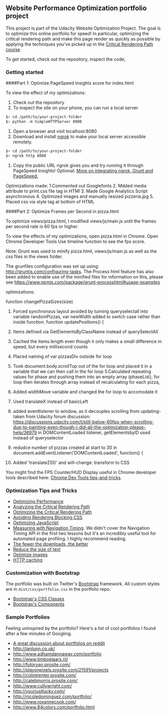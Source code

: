 ## Website Performance Optimization portfolio project

This project is part of the Udacity  Website Optimization Project. The goal is to optimize this online portfolio for speed! In particular, optimizing the critical rendering path and make this page render as quickly as possible by applying the techniques you've picked up in the [Critical Rendering Path course](https://www.udacity.com/course/ud884).

To get started, check out the repository, inspect the code,

### Getting started

####Part 1: Optimize PageSpeed Insights score for index.html

To view the effect of my optimizations:

1. Check out the repository
1. To inspect the site on your phone, you can run a local server

  ```bash
  $> cd /path/to/your-project-folder
  $> python -m SimpleHTTPServer 8080
  ```

1. Open a browser and visit localhost:8080
1. Download and install [ngrok](https://ngrok.com/) to make your local server accessible remotely.

  ``` bash
  $> cd /path/to/your-project-folder
  $> ngrok http 8080
  ```

1. Copy the public URL ngrok gives you and try running it through PageSpeed Insights! Optional: [More on integrating ngrok, Grunt and PageSpeed.](http://www.jamescryer.com/2014/06/12/grunt-pagespeed-and-ngrok-locally-testing/)



Optimizations made:
1.Commented out Googlefonts
2. Mdded media attribute to print.css file tag in HTMl
3. Made Google Analytics Script asynchronous
4. Optimized images and manually resized pizzeria.jpg
5. Placed css via style tag at bottom of HTML



####Part 2: Optimize Frames per Second in pizza.html

To optimize views/pizza.html, I  modified views/js/main.js until the frames per second rate is 60 fps or higher.

To view the effects of my optimizations, open pizza.html in Chrome.
Open Chrome Developer Tools
Use timeline function to see the fps score.

Note: Grunt was used to minify pizza.html, views/js/main.js as well as the css files in the views folder.

The grunfiles configuration was set up using: http://gruntjs.com/configuring-tasks. The Process html feature has also been added to enable use of the minified files for information on this, please see https://www.npmjs.com/package/grunt-processhtml#usage-examples


optimizations:

function changePizzaSizes(size)
1. Forced synchronous layout avoided by turning queryselectall into variable randomPizzas, var newWidth added to switch case rather than inside function.
function updatePositions() {
2. Items defined via GetElementsByClassName instead of querySelectAll
3. Cached the items.length even though it only makes a small difference in speed, but every millisecond counts
3. Placed naming of var pizzasDiv outside for loop
4. Took document.body.scrollTop out of the for loop and placed it in a variable that we can then call in the for loop
5.Calculated repeating values for phase and pushing them into an empty array (phaseList), for loop then iterates through array instead of recalculating for each pizza,
6. Added widthMove variable and changed the for loop to accomodate it
7. Used translateX instead of basicLeft

 8. added eventlistener to window, as it decouples scrolling from updating- taken from Udacity forum discussion: https://discussions.udacity.com/t/still-below-60fps-when-scrolling-due-to-painting-even-though-i-did-all-the-optimization-please-help/36979
 in DOMContentLoaded listener, getElementsbyID used instead of queryselector
 9. redudce number of pizzas created at start to 30 in document.addEventListener('DOMContentLoaded', function() {
 10. Added 'translateZ(0)' and will-change: transform to CSS


You might find the FPS Counter/HUD Display useful in Chrome developer tools described here: [Chrome Dev Tools tips-and-tricks](https://developer.chrome.com/devtools/docs/tips-and-tricks).

### Optimization Tips and Tricks
* [Optimizing Performance](https://developers.google.com/web/fundamentals/performance/ "web performance")
* [Analyzing the Critical Rendering Path](https://developers.google.com/web/fundamentals/performance/critical-rendering-path/analyzing-crp.html "analyzing crp")
* [Optimizing the Critical Rendering Path](https://developers.google.com/web/fundamentals/performance/critical-rendering-path/optimizing-critical-rendering-path.html "optimize the crp!")
* [Avoiding Rendering Blocking CSS](https://developers.google.com/web/fundamentals/performance/critical-rendering-path/render-blocking-css.html "render blocking css")
* [Optimizing JavaScript](https://developers.google.com/web/fundamentals/performance/critical-rendering-path/adding-interactivity-with-javascript.html "javascript")
* [Measuring with Navigation Timing](https://developers.google.com/web/fundamentals/performance/critical-rendering-path/measure-crp.html "nav timing api"). We didn't cover the Navigation Timing API in the first two lessons but it's an incredibly useful tool for automated page profiling. I highly recommend reading.
* <a href="https://developers.google.com/web/fundamentals/performance/optimizing-content-efficiency/eliminate-downloads.html">The fewer the downloads, the better</a>
* <a href="https://developers.google.com/web/fundamentals/performance/optimizing-content-efficiency/optimize-encoding-and-transfer.html">Reduce the size of text</a>
* <a href="https://developers.google.com/web/fundamentals/performance/optimizing-content-efficiency/image-optimization.html">Optimize images</a>
* <a href="https://developers.google.com/web/fundamentals/performance/optimizing-content-efficiency/http-caching.html">HTTP caching</a>

### Customization with Bootstrap
The portfolio was built on Twitter's <a href="http://getbootstrap.com/">Bootstrap</a> framework. All custom styles are in `dist/css/portfolio.css` in the portfolio repo.

* <a href="http://getbootstrap.com/css/">Bootstrap's CSS Classes</a>
* <a href="http://getbootstrap.com/components/">Bootstrap's Components</a>

### Sample Portfolios

Feeling uninspired by the portfolio? Here's a list of cool portfolios I found after a few minutes of Googling.

* <a href="http://www.reddit.com/r/webdev/comments/280qkr/would_anybody_like_to_post_their_portfolio_site/">A great discussion about portfolios on reddit</a>
* <a href="http://ianlunn.co.uk/">http://ianlunn.co.uk/</a>
* <a href="http://www.adhamdannaway.com/portfolio">http://www.adhamdannaway.com/portfolio</a>
* <a href="http://www.timboelaars.nl/">http://www.timboelaars.nl/</a>
* <a href="http://futoryan.prosite.com/">http://futoryan.prosite.com/</a>
* <a href="http://playonpixels.prosite.com/21591/projects">http://playonpixels.prosite.com/21591/projects</a>
* <a href="http://colintrenter.prosite.com/">http://colintrenter.prosite.com/</a>
* <a href="http://calebmorris.prosite.com/">http://calebmorris.prosite.com/</a>
* <a href="http://www.cullywright.com/">http://www.cullywright.com/</a>
* <a href="http://yourjustlucky.com/">http://yourjustlucky.com/</a>
* <a href="http://nicoledominguez.com/portfolio/">http://nicoledominguez.com/portfolio/</a>
* <a href="http://www.roxannecook.com/">http://www.roxannecook.com/</a>
* <a href="http://www.84colors.com/portfolio.html">http://www.84colors.com/portfolio.html</a>
